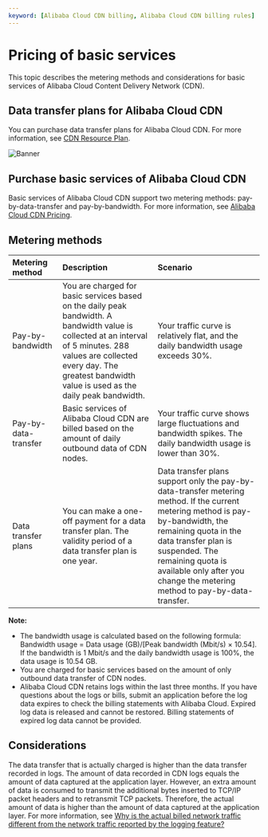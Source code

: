 ```yaml
---
keyword: [Alibaba Cloud CDN billing, Alibaba Cloud CDN billing rules]
---
```


# Pricing of basic services

This topic describes the metering methods and considerations for basic services of Alibaba Cloud Content Delivery Network \(CDN\).

## Data transfer plans for Alibaba Cloud CDN

You can purchase data transfer plans for Alibaba Cloud CDN. For more information, see [CDN Resource Plan](https://common-buy-intl.aliyun.com/?commodityCode=%20cdn_bag_intl#/buy).

![Banner](https://static-aliyun-doc.oss-cn-hangzhou.aliyuncs.com/assets/img/en-US/6690011061/p65851.png)

## Purchase basic services of Alibaba Cloud CDN

Basic services of Alibaba Cloud CDN support two metering methods: pay-by-data-transfer and pay-by-bandwidth. For more information, see [Alibaba Cloud CDN Pricing](https://www.alibabacloud.com/product/cdn/pricing).

## Metering methods

|Metering method|Description|Scenario|
|:--------------|:----------|:-------|
|Pay-by-bandwidth|You are charged for basic services based on the daily peak bandwidth. A bandwidth value is collected at an interval of 5 minutes. 288 values are collected every day. The greatest bandwidth value is used as the daily peak bandwidth.|Your traffic curve is relatively flat, and the daily bandwidth usage exceeds 30%.|
|Pay-by-data-transfer|Basic services of Alibaba Cloud CDN are billed based on the amount of daily outbound data of CDN nodes.|Your traffic curve shows large fluctuations and bandwidth spikes. The daily bandwidth usage is lower than 30%.|
|Data transfer plans|You can make a one-off payment for a data transfer plan. The validity period of a data transfer plan is one year.|Data transfer plans support only the pay-by-data-transfer metering method. If the current metering method is pay-by-bandwidth, the remaining quota in the data transfer plan is suspended. The remaining quota is available only after you change the metering method to pay-by-data-transfer.|

**Note:**

-   The bandwidth usage is calculated based on the following formula: Bandwidth usage = Data usage \(GB\)/\[Peak bandwidth \(Mbit/s\) × 10.54\]. If the bandwidth is 1 Mbit/s and the daily bandwidth usage is 100%, the data usage is 10.54 GB.
-   You are charged for basic services based on the amount of only outbound data transfer of CDN nodes.
-   Alibaba Cloud CDN retains logs within the last three months. If you have questions about the logs or bills, submit an application before the log data expires to check the billing statements with Alibaba Cloud. Expired log data is released and cannot be restored. Billing statements of expired log data cannot be provided.

## Considerations

The data transfer that is actually charged is higher than the data transfer recorded in logs. The amount of data recorded in CDN logs equals the amount of data captured at the application layer. However, an extra amount of data is consumed to transmit the additional bytes inserted to TCP/IP packet headers and to retransmit TCP packets. Therefore, the actual amount of data is higher than the amount of data captured at the application layer. For more information, see [Why is the actual billed network traffic different from the network traffic reported by the logging feature?]()

